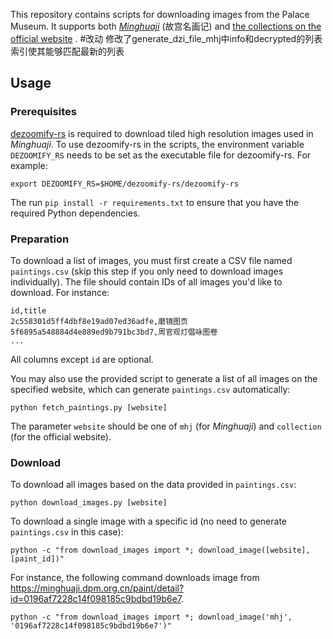 This repository contains scripts for downloading images from the Palace Museum. It supports both [*Minghuaji*](https://minghuaji.dpm.org.cn/) (故宫名画记) and [the collections on the official website](https://www.dpm.org.cn/explore/collections.html) .
#改动
修改了generate_dzi_file_mhj中info和decrypted的列表索引使其能够匹配最新的列表
## Usage

### Prerequisites
[dezoomify-rs](https://github.com/lovasoa/dezoomify-rs) is required to download tiled high resolution images used in *Minghuaji*. To use dezoomify-rs in the scripts, the environment variable ``DEZOOMIFY_RS`` needs to be set as the executable file for dezoomify-rs. For example:

```
export DEZOOMIFY_RS=$HOME/dezoomify-rs/dezoomify-rs
```

The run `pip install -r requirements.txt` to ensure that you have the required Python dependencies.

### Preparation
To download a list of images, you must first create a CSV file named `paintings.csv` (skip this step if you only need to download images individually). The file should contain IDs of all images you'd like to download. For instance:

```
id,title
2c558301d5ff4dbf8e19ad07ed36adfe,磨镜图页
5f6895a548884d4e889ed9b791bc3bd7,周官观灯倡咏图卷
...
```
All columns except `id` are optional.

You may also use the provided script to generate a list of all images on the specified website, which can generate `paintings.csv` automatically:

```
python fetch_paintings.py [website]
```

The parameter `website` should be one of `mhj` (for *Minghuaji*) and `collection` (for the official website).

### Download
To download all images based on the data provided in `paintings.csv`:

```
python download_images.py [website]
```

To download a single image with a specific id (no need to generate `paintings.csv` in this case):

```
python -c "from download_images import *; download_image([website], [paint_id])"
```

For instance, the following command downloads image from https://minghuaji.dpm.org.cn/paint/detail?id=0196af7228c14f098185c9bdbd19b6e7.

```
python -c "from download_images import *; download_image('mhj', '0196af7228c14f098185c9bdbd19b6e7')"
```
